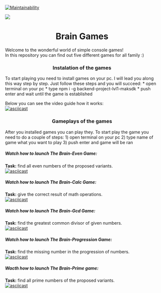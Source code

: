 [![Maintainability](https://api.codeclimate.com/v1/badges/e70137d9be1cf99ef08a/maintainability)](https://codeclimate.com/github/maksdk/backend-project-lvl1/maintainability)

![](https://github.com/maksdk/backend-project-lvl1/workflows/brain-games/badge.svg)  

<h1 align="center">Brain Games</h1>  
<p>Welcome to the wonderful world of simple console games! <br> In this repository you can find out five different games for all family :)</p>   

<h3 align="center">Instalation of the games</h3> 
   To start playing you need to install games on your pc. I will lead you along this way step by step. 
Just follow these steps and you will succeed:  
* open terminal on your pc  
* type npm i -g backend-project-lvl1-maksdk  
* push enter and wait until the game is established    

Below you can see the video guide how it works:  
[![asciicast](https://asciinema.org/a/J1FTrJzHLS79E6x4zVuiogdV5.svg)](https://asciinema.org/a/J1FTrJzHLS79E6x4zVuiogdV5) 


<h3 align="center">Gameplays of the games</h3> 
After you installed games you can play they.  
To start play the game you need to do a couple of steps:  
1) open terminal on your pc  
2) type name of game what you want to play  
3) push enter and game will be ran  

##### Watch how to launch The Brain-Even Game:   
**Task:** find all even numbers of the proposed variants.  
[![asciicast](https://asciinema.org/a/Bn2eQ4mRadOfEur8RJhdxDpzB.svg)](https://asciinema.org/a/Bn2eQ4mRadOfEur8RJhdxDpzB)  


##### Watch how to launch The Brain-Calc Game: 
**Task:** give the correct result of math operations.   
[![asciicast](https://asciinema.org/a/z3BycEKavYDituCUlh8sW8VES.svg)](https://asciinema.org/a/z3BycEKavYDituCUlh8sW8VES)  


##### Watch how to launch The Brain-Gcd Game:  
**Task:** find the greatest common divisor of given numbers.  
[![asciicast](https://asciinema.org/a/8SyonS4wPFnLhRRImUm4qZiv4.svg)](https://asciinema.org/a/8SyonS4wPFnLhRRImUm4qZiv4)  


##### Watch how to launch The Brain-Progression Game:  
**Task:** find the missing number in the progression of numbers.  
[![asciicast](https://asciinema.org/a/xmVZRHxwccLQi3W42Wj1J2Ic2.svg)](https://asciinema.org/a/xmVZRHxwccLQi3W42Wj1J2Ic2)  


##### Wacth how to launch The Brain-Prime game: 
**Task:** find all prime numbers of the proposed variants.  
[![asciicast](https://asciinema.org/a/3XxEQcN7Iqz0bdP0AkUnHJoh4.svg)](https://asciinema.org/a/3XxEQcN7Iqz0bdP0AkUnHJoh4)
